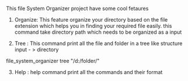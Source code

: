 This file System Organizer project have some cool fetaures


1. Organize: 
  This feature organize your directory based on the file extension
which helps you in finding your required file easily.
this command take directory path which needs to be organized as a input

2. Tree :
This command print all the file and folder in a tree like structure
input  - > directory

file_system_organizer tree "/d:/folder/"

3. Help :
help command print all the commands and their format

  
